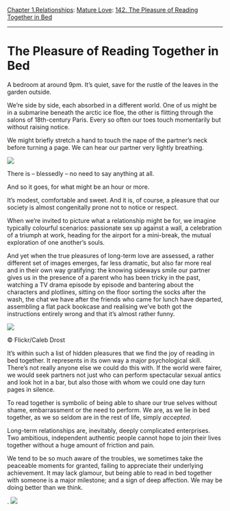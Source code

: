 [Chapter 1.Relationships](https://www.theschooloflife.com/thebookoflife/category/relationships/): [Mature Love](https://www.theschooloflife.com/thebookoflife/category/relationships/mature-love/): [142. The Pleasure of Reading Together in Bed](https://www.theschooloflife.com/thebookoflife/the-pleasure-of-reading-together-in-bed/)

* * *

# The Pleasure of Reading Together in Bed

A bedroom at around 9pm. It’s quiet, save for the rustle of the leaves in the garden outside.

We’re side by side, each absorbed in a different world. One of us might be in a submarine beneath the arctic ice floe, the other is flitting through the salons of 18th-century Paris. Every so often our toes touch momentarily but without raising notice.

We might briefly stretch a hand to touch the nape of the partner’s neck before turning a page. We can hear our partner very lightly breathing.

![](https://www.theschooloflife.com/thebookoflife/wp-content/uploads/2017/06/13794941764_f94b06eba1_z.jpg)

There is – blessedly – no need to say anything at all.

And so it goes, for what might be an hour or more.

It’s modest, comfortable and sweet. And it is, of course, a pleasure that our society is almost congenitally prone not to notice or respect.

When we’re invited to picture what a relationship might be for, we imagine typically colourful scenarios: passionate sex up against a wall, a celebration of a triumph at work, heading for the airport for a mini-break, the mutual exploration of one another’s souls.

And yet when the true pleasures of long-term love are assessed, a rather different set of images emerges, far less dramatic, but also far more real and in their own way gratifying: the knowing sideways smile our partner gives us in the presence of a parent who has been tricky in the past, watching a TV drama episode by episode and bantering about the characters and plotlines, sitting on the floor sorting the socks after the wash, the chat we have after the friends who came for lunch have departed, assembling a flat pack bookcase and realising we’ve both got the instructions entirely wrong and that it’s almost rather funny.

 ![](https://www.theschooloflife.com/thebookoflife/wp-content/uploads/2017/06/4058495305_3af6380ec1_z.jpg)

© Flickr/Caleb Drost

It’s within such a list of hidden pleasures that we find the joy of reading in bed together. It represents in its own way a major psychological skill. There’s not really anyone else we could do this with. If the world were fairer, we would seek partners not just who can perform spectacular sexual antics and look hot in a bar, but also those with whom we could one day turn pages in silence.

To read together is symbolic of being able to share our true selves without shame, embarrassment or the need to perform. We are, as we lie in bed together, as we so seldom are in the rest of life, simply _accepted_.

Long-term relationships are, inevitably, deeply complicated enterprises. Two ambitious, independent authentic people cannot hope to join their lives together without a huge amount of friction and pain.

We tend to be so much aware of the troubles, we sometimes take the peaceable moments for granted, failing to appreciate their underlying achievement. It may lack glamour, but being able to read in bed together with someone is a major milestone; and a sign of deep affection. We may be doing better than we think.

.
[![](https://img.youtube.com/vi/y6K12BahFJ0/0.jpg)](https://www.youtube.com/embed/y6K12BahFJ0 '')
